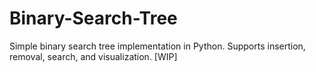 # Binary-Search-Tree
Simple binary search tree implementation in Python. Supports insertion, removal, search, and visualization. [WIP]
